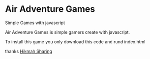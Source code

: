# Air Adventure Games
Simple Games with javascript

Air Adventure Games is simple gamers create with javascript.

To install this game you only download this code and rund index.html


thanks [Hikmah Sharing](http://hikmahsharing.com)
